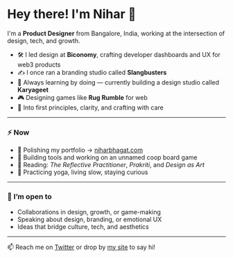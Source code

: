 # Hey there! I'm Nihar 👋

I'm a **Product Designer** from Bangalore, India, working at the intersection of design, tech, and growth.

- 🛠 I led design at **Biconomy**, crafting developer dashboards and UX for web3 products  
- ✍️ I once ran a branding studio called **Slangbusters**  
- 🧠 Always learning by doing — currently building a design studio called **Karyageet**  
- 🎮 Designing games like **Rug Rumble** for web    
- 🎨 Into first principles, clarity, and crafting with care  

---

### ⚡ Now

- 🧳 Polishing my portfolio → [niharbhagat.com](https://niharbhagat.com)  
- 🧩 Building tools and working on an unnamed coop board game
- 📖 Reading: _The Reflective Practitioner_, _Prakriti_, and _Design as Art_  
- 🧘 Practicing yoga, living slow, staying curious

---

### 🧭 I’m open to

- Collaborations in design, growth, or game-making  
- Speaking about design, branding, or emotional UX  
- Ideas that bridge culture, tech, and aesthetics

---

📫 Reach me on [Twitter](https://twitter.com/niharbhagat) or drop by [my site](https://niharbhagat.com) to say hi!
